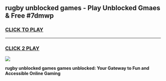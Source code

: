 
## rugby unblocked games - Play Unblocked Gmaes & Free #7dmwp
<h3>
<a href="https://premium.freeplayer.one?title=rugby_unblocked_games&ref=01M">CLICK TO PLAY</a></h3>
<hr>

<h3>
<a href="https://premium.freeplayer.one?title=rugby_unblocked_games&ref=01M">CLICK 2 PLAY</a>
  
</h3>

<a href="https://premium.freeplayer.one?title=rugby_unblocked_games&ref=01M"><img src="https://clearcache.store/games.png"></a>


**rugby unblocked games games unblocked: Your Gateway to Fun and Accessible Online Gaming**
